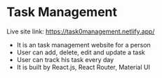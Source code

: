 # Task Management

Live site link: https://task0management.netlify.app/

- It is an task management website for a person
- User can add, delete, edit and update  a task
- User can track his task every day
- It is built by React.js, React Router, Material UI